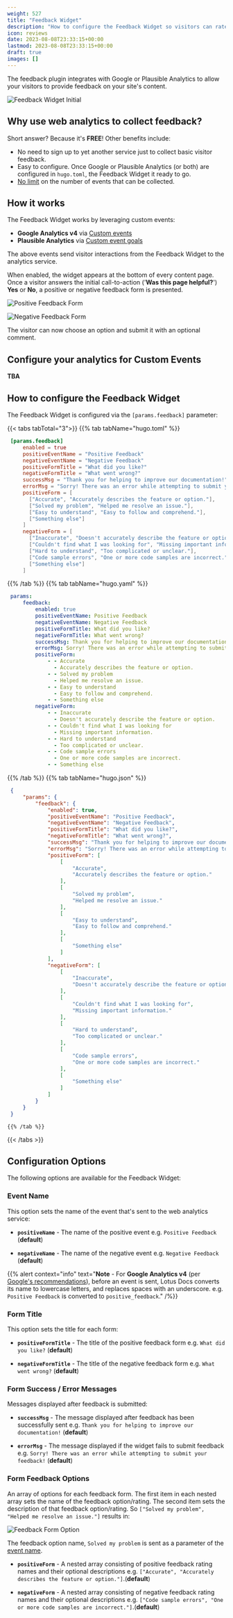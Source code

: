 ```yaml
---
weight: 527
title: "Feedback Widget"
description: "How to configure the Feedback Widget so visitors can rate or comment on your site's content."
icon: reviews
date: 2023-08-08T23:33:15+00:00
lastmod: 2023-08-08T23:33:15+00:00
draft: true
images: []
---
```


The feedback plugin integrates with Google or Plausible Analytics to allow your visitors to provide feedback on your site's content.

![Feedback Widget Initial](https://res.cloudinary.com/lotuslabs/image/upload/v1692284302/Lotus%20Docs/images/feedback_widget_init_kplua6.svg)

## Why use web analytics to collect feedback?

Short answer? Because it's **FREE**! Other benefits include:

- No need to sign up to yet another service just to collect basic visitor feedback.
- Easy to configure. Once Google or Plausible Analytics (or both) are configured in `hugo.toml`, the Feedback Widget it ready to go.
- [No limit](https://support.google.com/analytics/answer/9267744) on the number of events that can be collected.


## How it works

The Feedback Widget works by leveraging custom events:

- **Google Analytics v4** via [Custom events](https://support.google.com/analytics/answer/12229021)
- **Plausible Analytics** via [Custom event goals](https://plausible.io/docs/custom-event-goals)

The above events send visitor interactions from the Feedback Widget to the analytics service.

When enabled, the widget appears at the bottom of every content page. Once a visitor answers the initial call-to-action ('**Was this page helpful?**') **Yes** or **No**, a positive or negative feedback form is presented.

<div class="row flex-xl-wrap pb-1">
<div id="list-item" class="col-md-6 col-12 py-2">

![Positive Feedback Form](https://res.cloudinary.com/lotuslabs/image/upload/v1692290308/Lotus%20Docs/images/lotusdocs_positive_feedback_form_mod_uh9s3d.webp "**Positive Feedback Form**")

</div>

<div id="list-item" class="col-md-6 col-12 py-2">

![Negative Feedback Form](https://res.cloudinary.com/lotuslabs/image/upload/v1692290397/Lotus%20Docs/images/lotusdocs_negative_feedback_form_mod_rqjqi4.webp "**Negative Feedback Form**")

</div>
</div>

The visitor can now choose an option and submit it with an optional comment.

## Configure your analytics for Custom Events

**TBA**

## How to configure the Feedback Widget

The Feedback Widget is configured via the `[params.feedback]` parameter:

{{< tabs tabTotal="3">}}
   {{% tab tabName="hugo.toml" %}}

   ```toml
    [params.feedback]
        enabled = true                                                                   # default / not set = false
        positiveEventName = "Positive Feedback"                                          # optional
        negativeEventName = "Negative Feedback"                                          # optional
        positiveFormTitle = "What did you like?"                                         # optional
        negativeFormTitle = "What went wrong?"                                           # optional
        successMsg = "Thank you for helping to improve our documentation!"       # optional
        errorMsg = "Sorry! There was an error while attempting to submit your feedback!" # optional
        positiveForm = [
          ["Accurate", "Accurately describes the feature or option."],
          ["Solved my problem", "Helped me resolve an issue."],
          ["Easy to understand", "Easy to follow and comprehend."],
          ["Something else"]
        ]
        negativeForm = [
          ["Inaccurate", "Doesn't accurately describe the feature or option."],
          ["Couldn't find what I was looking for", "Missing important information."],
          ["Hard to understand", "Too complicated or unclear."],
          ["Code sample errors", "One or more code samples are incorrect."],
          ["Something else"]
        ]
   ```

   {{% /tab %}}
   {{% tab tabName="hugo.yaml" %}}

   ```yaml
    params:
        feedback:
            enabled: true
            positiveEventName: Positive Feedback
            negativeEventName: Negative Feedback
            positiveFormTitle: What did you like?
            negativeFormTitle: What went wrong?
            successMsg: Thank you for helping to improve our documentation!
            errorMsg: Sorry! There was an error while attempting to submit your feedback!
            positiveForm:
                - - Accurate
                  - Accurately describes the feature or option.
                - - Solved my problem
                  - Helped me resolve an issue.
                - - Easy to understand
                  - Easy to follow and comprehend.
                - - Something else
            negativeForm:
                - - Inaccurate
                  - Doesn't accurately describe the feature or option.
                - - Couldn't find what I was looking for
                  - Missing important information.
                - - Hard to understand
                  - Too complicated or unclear.
                - - Code sample errors
                  - One or more code samples are incorrect.
                - - Something else
   ```

   {{% /tab %}}
   {{% tab tabName="hugo.json" %}}

   ```json
    {
        "params": {
            "feedback": {
                "enabled": true,
                "positiveEventName": "Positive Feedback",
                "negativeEventName": "Negative Feedback",
                "positiveFormTitle": "What did you like?",
                "negativeFormTitle": "What went wrong?",
                "successMsg": "Thank you for helping to improve our documentation!",
                "errorMsg": "Sorry! There was an error while attempting to submit your feedback!",
                "positiveForm": [
                    [
                        "Accurate",
                        "Accurately describes the feature or option."
                    ],
                    [
                        "Solved my problem",
                        "Helped me resolve an issue."
                    ],
                    [
                        "Easy to understand",
                        "Easy to follow and comprehend."
                    ],
                    [
                        "Something else"
                    ]
                ],
                "negativeForm": [
                    [
                        "Inaccurate",
                        "Doesn't accurately describe the feature or option."
                    ],
                    [
                        "Couldn't find what I was looking for",
                        "Missing important information."
                    ],
                    [
                        "Hard to understand",
                        "Too complicated or unclear."
                    ],
                    [
                        "Code sample errors",
                        "One or more code samples are incorrect."
                    ],
                    [
                        "Something else"
                    ]
                ]
            }
        }
    }
   ```

    {{% /tab %}}
{{< /tabs >}}

## Configuration Options

The following options are available for the Feedback Widget:

### Event Name

This option sets the name of the event that's sent to the web analytics service:

- **`positiveName`** - The name of the positive event e.g. `Positive Feedback` (**default**)

- **`negativeName`** - The name of the negative event e.g. `Negative Feedback` (**default**)

{{% alert context="info" text="**Note** - For **Google Analytics v4** (per [Google's recommendations](https://support.google.com/analytics/answer/13316687)), before an event is sent, Lotus Docs converts its name to lowercase letters, and replaces spaces with an underscore. e.g. `Positive Feedback` is converted to `positive_feedback`." /%}}

### Form Title

This option sets the title for each form:

- **`positiveFormTitle`** - The title of the positive feedback form e.g. `What did you like?` (**default**)

- **`negativeFormTitle`** - The title of the negative feedback form e.g. `What went wrong?` (**default**)

### Form Success / Error Messages

Messages displayed after feedback is submitted:

- **`successMsg`** - The message displayed after feedback has been successfully sent e.g. `Thank you for helping to improve our documentation!` (**default**)

- **`errorMsg`** - The message displayed if the widget fails to submit feedback e.g. `Sorry! There was an error while attempting to submit your feedback!` (**default**)

### Form Feedback Options

An array of options for each feedback form. The first item in each nested array sets the name of the feedback option/rating. The second item sets the description of that feedback option/rating. So `["Solved my problem", "Helped me resolve an issue."]` results in:

![Feedback Form Option](https://res.cloudinary.com/lotuslabs/image/upload/v1692325859/Lotus%20Docs/images/lotusdocs_feedback_form_option_mpskqm.webp)

The feedback option name, `Solved my problem` is sent as a parameter of the [event name](#event-name).

- **`positiveForm`** - A nested array consisting of positive feedback rating names and their optional descriptions e.g. `["Accurate", "Accurately describes the feature or option."]`.(**default**)

- **`negativeForm`** - A nested array consisting of negative feedback rating names and their optional descriptions e.g. `["Code sample errors", "One or more code samples are incorrect."]`.(**default**)